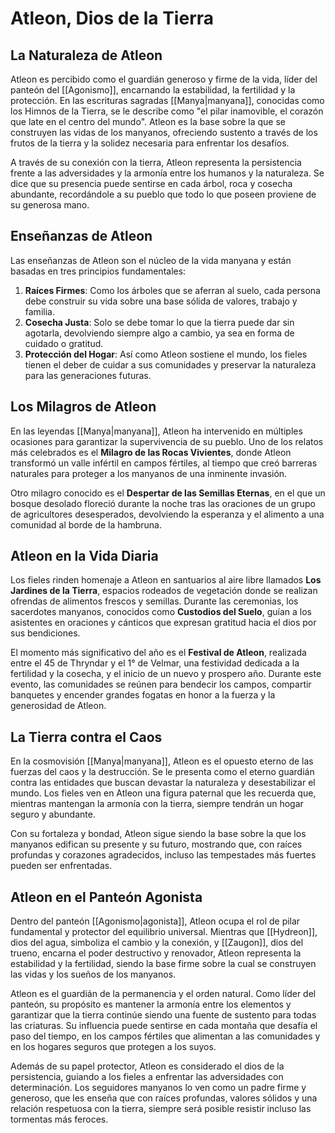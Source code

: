 # Atleon, Dios de la Tierra

## La Naturaleza de Atleon 

Atleon es percibido como el guardián generoso y firme de la vida, líder del panteón del [[Agonismo]], encarnando la estabilidad, la fertilidad y la protección. En las escrituras sagradas [[Manya|manyana]], conocidas como los Himnos de la Tierra, se le describe como "el pilar inamovible, el corazón que late en el centro del mundo". Atleon es la base sobre la que se construyen las vidas de los manyanos, ofreciendo sustento a través de los frutos de la tierra y la solidez necesaria para enfrentar los desafíos.

A través de su conexión con la tierra, Atleon representa la persistencia frente a las adversidades y la armonía entre los humanos y la naturaleza. Se dice que su presencia puede sentirse en cada árbol, roca y cosecha abundante, recordándole a su pueblo que todo lo que poseen proviene de su generosa mano.

## Enseñanzas de Atleon

Las enseñanzas de Atleon son el núcleo de la vida manyana y están basadas en tres principios fundamentales:

1. **Raíces Firmes**: Como los árboles que se aferran al suelo, cada persona debe construir su vida sobre una base sólida de valores, trabajo y familia.
2. **Cosecha Justa**: Solo se debe tomar lo que la tierra puede dar sin agotarla, devolviendo siempre algo a cambio, ya sea en forma de cuidado o gratitud.
3. **Protección del Hogar**: Así como Atleon sostiene el mundo, los fieles tienen el deber de cuidar a sus comunidades y preservar la naturaleza para las generaciones futuras.

## Los Milagros de Atleon

En las leyendas [[Manya|manyana]], Atleon ha intervenido en múltiples ocasiones para garantizar la supervivencia de su pueblo. Uno de los relatos más celebrados es el **Milagro de las Rocas Vivientes**, donde Atleon transformó un valle infértil en campos fértiles, al tiempo que creó barreras naturales para proteger a los manyanos de una inminente invasión.

Otro milagro conocido es el **Despertar de las Semillas Eternas**, en el que un bosque desolado floreció durante la noche tras las oraciones de un grupo de agricultores desesperados, devolviendo la esperanza y el alimento a una comunidad al borde de la hambruna.

## Atleon en la Vida Diaria

Los fieles rinden homenaje a Atleon en santuarios al aire libre llamados **Los Jardines de la Tierra**, espacios rodeados de vegetación donde se realizan ofrendas de alimentos frescos y semillas. Durante las ceremonias, los sacerdotes manyanos, conocidos como **Custodios del Suelo**, guían a los asistentes en oraciones y cánticos que expresan gratitud hacia el dios por sus bendiciones.

El momento más significativo del año es el **Festival de Atleon**, realizada entre el 45 de Thryndar y el 1° de Velmar, una festividad dedicada a la fertilidad y la cosecha, y el inicio de un nuevo y prospero año. Durante este evento, las comunidades se reúnen para bendecir los campos, compartir banquetes y encender grandes fogatas en honor a la fuerza y la generosidad de Atleon.

## La Tierra contra el Caos

En la cosmovisión [[Manya|manyana]], Atleon es el opuesto eterno de las fuerzas del caos y la destrucción. Se le presenta como el eterno guardián contra las entidades que buscan devastar la naturaleza y desestabilizar el mundo. Los fieles ven en Atleon una figura paternal que les recuerda que, mientras mantengan la armonía con la tierra, siempre tendrán un hogar seguro y abundante.

Con su fortaleza y bondad, Atleon sigue siendo la base sobre la que los manyanos edifican su presente y su futuro, mostrando que, con raíces profundas y corazones agradecidos, incluso las tempestades más fuertes pueden ser enfrentadas.

## Atleon en el Panteón Agonista

Dentro del panteón [[Agonismo|agonista]], Atleon ocupa el rol de pilar fundamental y protector del equilibrio universal. Mientras que [[Hydreon]], dios del agua, simboliza el cambio y la conexión, y [[Zaugon]], dios del trueno, encarna el poder destructivo y renovador, Atleon representa la estabilidad y la fertilidad, siendo la base firme sobre la cual se construyen las vidas y los sueños de los manyanos.

Atleon es el guardián de la permanencia y el orden natural. Como líder del panteón, su propósito es mantener la armonía entre los elementos y garantizar que la tierra continúe siendo una fuente de sustento para todas las criaturas. Su influencia puede sentirse en cada montaña que desafía el paso del tiempo, en los campos fértiles que alimentan a las comunidades y en los hogares seguros que protegen a los suyos.

Además de su papel protector, Atleon es considerado el dios de la persistencia, guiando a los fieles a enfrentar las adversidades con determinación. Los seguidores manyanos lo ven como un padre firme y generoso, que les enseña que con raíces profundas, valores sólidos y una relación respetuosa con la tierra, siempre será posible resistir incluso las tormentas más feroces.